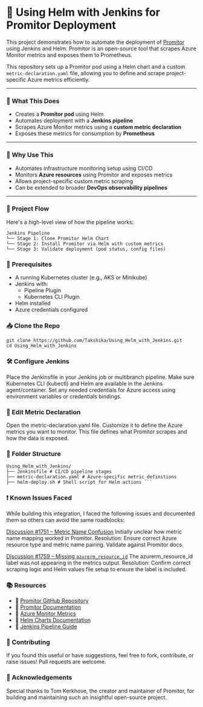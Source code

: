 # 🚀 Using Helm with Jenkins for Promitor Deployment

This project demonstrates how to automate the deployment of [Promitor](https://github.com/tomkerkhove/promitor) using Jenkins and Helm. Promitor is an open-source tool that scrapes Azure Monitor metrics and exposes them to Prometheus.

This repository sets up a Promitor pod using a Helm chart and a custom `metric-declaration.yaml` file, allowing you to define and scrape project-specific Azure metrics efficiently.

---

### 🧠 What This Does

- Creates a **Promitor pod** using Helm
- Automates deployment with a **Jenkins pipeline**
- Scrapes Azure Monitor metrics using a **custom metric declaration**
- Exposes these metrics for consumption by **Prometheus**

---

### 🎯 Why Use This

- Automates infrastructure monitoring setup using CI/CD
- Monitors **Azure resources** using Promitor and exposes metrics
- Allows project-specific custom metric scraping
- Can be extended to broader **DevOps observability pipelines**

---

### 🧭 Project Flow

Here's a high-level view of how the pipeline works:
```
Jenkins Pipeline
└── Stage 1: Clone Promitor Helm Chart
└── Stage 2: Install Promitor via Helm with custom metrics
└── Stage 3: Validate deployment (pod status, config files)
```

### 🔧 Prerequisites

- A running Kubernetes cluster (e.g., AKS or Minikube)
- Jenkins with:
  - Pipeline Plugin
  - Kubernetes CLI Plugin
- Helm installed
- Azure credentials configured

### 📥 Clone the Repo
```
git clone https://github.com/Takshika/Using_Helm_with_Jenkins.git  
cd Using_Helm_with_Jenkins
```

### 🛠 Configure Jenkins
Place the Jenkinsfile in your Jenkins job or multibranch pipeline.
Make sure Kubernetes CLI (kubectl) and Helm are available in the Jenkins agent/container.
Set any needed credentials for Azure access using environment variables or credentials bindings.

### 🧾 Edit Metric Declaration
Open the metric-declaration.yaml file.
Customize it to define the Azure metrics you want to monitor.
This file defines what Promitor scrapes and how the data is exposed.

### 📁 Folder Structure
```
Using_Helm_with_Jenkins/ 
├── Jenkinsfile # CI/CD pipeline stages 
├── metric-declaration.yaml # Azure-specific metric definitions 
├── helm-deploy.sh # Shell script for Helm actions ``` 
```

### ❗ Known Issues Faced
While building this integration, I faced the following issues and documented them so others can avoid the same roadblocks:

[Discussion #1751 – Metric Name Confusion](https://github.com/tomkerkhove/promitor/discussions/1751)
Initially unclear how metric name mapping worked in Promitor.
Resolution: Ensure correct Azure resource type and metric name pairing. Validate against Promitor docs.

[Discussion #1759 – Missing `azurerm_resource_id`](https://github.com/tomkerkhove/promitor/discussions/1759)
The azurerm_resource_id label was not appearing in the metrics output.
Resolution: Confirm correct scraping logic and Helm values file setup to ensure the label is included.

### 📚 Resources
- 📘 [Promitor GitHub Repository](https://github.com/tomkerkhove/promitor)
- 📘 [Promitor Documentation](https://promitor.io/)
- 📘 [Azure Monitor Metrics](https://learn.microsoft.com/en-us/azure/azure-monitor/essentials/metrics)
- 📘 [Helm Charts Documentation](https://helm.sh/docs/)
- 📘 [Jenkins Pipeline Guide](https://www.jenkins.io/doc/book/pipeline/)

### 🙌 Contributing
If you found this useful or have suggestions, feel free to fork, contribute, or raise issues! Pull requests are welcome.

### 🙏 Acknowledgements
Special thanks to Tom Kerkhove, the creator and maintainer of Promitor, for building and maintaining such an insightful open-source project.
